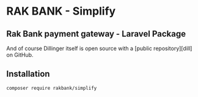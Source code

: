 # RAK BANK - Simplify 
## Rak Bank payment gateway - Laravel Package

And of course Dillinger itself is open source with a [public repository][dill]
 on GitHub.

## Installation

```sh
composer require rakbank/simplify
```